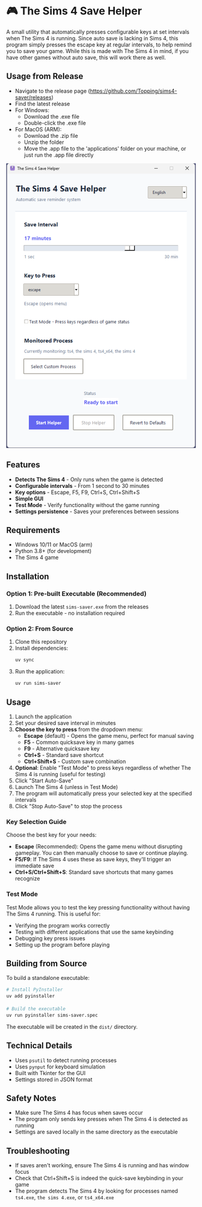 # 🎮 The Sims 4 Save Helper
A small utility that automatically presses configurable keys at set intervals when The Sims 4 is running. Since auto save is lacking in Sims 4, this program simply presses the escape key at regular intervals, to help remind you to save your game. While this is made with The Sims 4 in mind, if you have other games without auto save, this will work there as well.

## Usage from Release
* Navigate to the release page (https://github.com/Topping/sims4-saver/releases)
* Find the latest release
* For Windows:
  * Download the .exe file
  * Double-click the .exe file
* For MacOS (ARM):
  * Download the .zip file
  * Unzip the folder
  * Move the .app file to the 'applications' folder on your machine, or just run the .app file directly


![App Screenshot](assets/app.png)

## Features

- **Detects The Sims 4** - Only runs when the game is detected
- **Configurable intervals** - From 1 second to 30 minutes
- **Key options** - Escape, F5, F9, Ctrl+S, Ctrl+Shift+S
- **Simple GUI**
- **Test Mode** - Verify functionality without the game running
- **Settings persistence** - Saves your preferences between sessions

## Requirements

- Windows 10/11 or MacOS (arm)
- Python 3.8+ (for development)
- The Sims 4 game

## Installation

### Option 1: Pre-built Executable (Recommended)

1. Download the latest `sims-saver.exe` from the releases
2. Run the executable - no installation required

### Option 2: From Source

1. Clone this repository
2. Install dependencies:
   ```bash
   uv sync
   ```
3. Run the application:
   ```bash
   uv run sims-saver
   ```

## Usage

1. Launch the application
2. Set your desired save interval in minutes
3. **Choose the key to press** from the dropdown menu:
   - **Escape** (default) - Opens the game menu, perfect for manual saving
   - **F5** - Common quicksave key in many games
   - **F9** - Alternative quicksave key
   - **Ctrl+S** - Standard save shortcut
   - **Ctrl+Shift+S** - Custom save combination
4. **Optional**: Enable "Test Mode" to press keys regardless of whether The Sims 4 is running (useful for testing)
5. Click "Start Auto-Save"
6. Launch The Sims 4 (unless in Test Mode)
7. The program will automatically press your selected key at the specified intervals
8. Click "Stop Auto-Save" to stop the process

### Key Selection Guide

Choose the best key for your needs:

- **Escape** (Recommended): Opens the game menu without disrupting gameplay. You can then manually choose to save or continue playing.
- **F5/F9**: If The Sims 4 uses these as save keys, they'll trigger an immediate save
- **Ctrl+S/Ctrl+Shift+S**: Standard save shortcuts that many games recognize

### Test Mode

Test Mode allows you to test the key pressing functionality without having The Sims 4 running. This is useful for:
- Verifying the program works correctly
- Testing with different applications that use the same keybinding
- Debugging key press issues
- Setting up the program before playing

## Building from Source

To build a standalone executable:

```bash
# Install PyInstaller
uv add pyinstaller

# Build the executable
uv run pyinstaller sims-saver.spec
```

The executable will be created in the `dist/` directory.

## Technical Details

- Uses `psutil` to detect running processes
- Uses `pynput` for keyboard simulation
- Built with Tkinter for the GUI
- Settings stored in JSON format

## Safety Notes

- Make sure The Sims 4 has focus when saves occur
- The program only sends key presses when The Sims 4 is detected as running
- Settings are saved locally in the same directory as the executable

## Troubleshooting

- If saves aren't working, ensure The Sims 4 is running and has window focus
- Check that Ctrl+Shift+S is indeed the quick-save keybinding in your game
- The program detects The Sims 4 by looking for processes named `ts4.exe`, `the sims 4.exe`, or `ts4_x64.exe`
